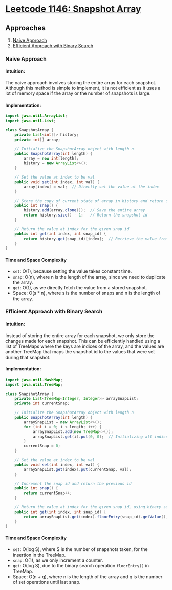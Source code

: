 # [Leetcode 1146: Snapshot Array](https://leetcode.com/problems/snapshot-array/)

## Approaches
1. [Naive Approach](#naive-approach)
2. [Efficient Approach with Binary Search](#efficient-approach-with-binary-search)

### Naive Approach

#### Intuition:
The naive approach involves storing the entire array for each snapshot. Although this method is simple to implement, it is not efficient as it uses a lot of memory space if the array or the number of snapshots is large.

#### Implementation:
```java
import java.util.ArrayList;
import java.util.List;

class SnapshotArray {
    private List<int[]> history;
    private int[] array;

    // Initialize the SnapshotArray object with length n
    public SnapshotArray(int length) {
        array = new int[length];
        history = new ArrayList<>();
    }

    // Set the value at index to be val
    public void set(int index, int val) {
        array[index] = val;  // Directly set the value at the index
    }

    // Store the copy of current state of array in history and return snap id
    public int snap() {
        history.add(array.clone());  // Save the entire array
        return history.size() - 1;   // Return the snapshot id
    }

    // Return the value at index for the given snap id
    public int get(int index, int snap_id) {
        return history.get(snap_id)[index];  // Retrieve the value from the specific snapshot
    }
}
```

#### Time and Space Complexity
- `set`: O(1), because setting the value takes constant time.
- `snap`: O(n), where n is the length of the array, since we need to duplicate the array.
- `get`: O(1), as we directly fetch the value from a stored snapshot.
- Space: O(s * n), where s is the number of snaps and n is the length of the array.

### Efficient Approach with Binary Search

#### Intuition:
Instead of storing the entire array for each snapshot, we only store the changes made for each snapshot. This can be efficiently handled using a list of TreeMaps where the keys are indices of the array, and the values are another TreeMap that maps the snapshot id to the values that were set during that snapshot.

#### Implementation:
```java
import java.util.HashMap;
import java.util.TreeMap;

class SnapshotArray {
    private List<TreeMap<Integer, Integer>> arraySnapList;
    private int currentSnap;

    // Initialize the SnapshotArray object with length n
    public SnapshotArray(int length) {
        arraySnapList = new ArrayList<>();
        for (int i = 0; i < length; i++) {
            arraySnapList.add(new TreeMap<>());
            arraySnapList.get(i).put(0, 0);  // Initializing all indices with value 0 at snap_id = 0
        }
        currentSnap = 0;
    }

    // Set the value at index to be val
    public void set(int index, int val) {
        arraySnapList.get(index).put(currentSnap, val);
    }

    // Increment the snap id and return the previous id
    public int snap() {
        return currentSnap++;
    }

    // Return the value at index for the given snap id, using binary search to find the right value
    public int get(int index, int snap_id) {
        return arraySnapList.get(index).floorEntry(snap_id).getValue();
    }
}
```

#### Time and Space Complexity
- `set`: O(log S), where S is the number of snapshots taken, for the insertion in the TreeMap.
- `snap`: O(1), as we only increment a counter.
- `get`: O(log S), due to the binary search operation `floorEntry()` in TreeMap.
- Space: O(n + q), where n is the length of the array and q is the number of set operations until last snap.

